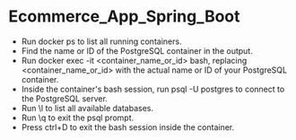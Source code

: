 # Ecommerce_App_Spring_Boot

- Run docker ps to list all running containers.
- Find the name or ID of the PostgreSQL container in the output.
- Run docker exec -it <container_name_or_id> bash, replacing <container_name_or_id> with the actual name or ID of your PostgreSQL container.
- Inside the container's bash session, run psql -U postgres to connect to the PostgreSQL server.
- Run \l to list all available databases.
- Run \q to exit the psql prompt.
- Press ctrl+D to exit the bash session inside the container.